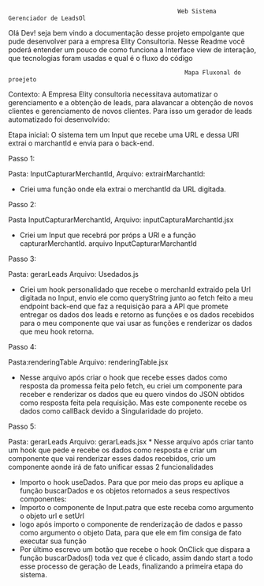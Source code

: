                                                     Web Sistema Gerenciador de LeadsOl
Olá Dev! seja bem vindo a documentação desse projeto empolgante que pude desenvolver para a empresa Elity Consultoria. Nesse Readme você poderá entender um pouco de como funciona a Interface view de interação, que tecnologias foram usadas e qual é o fluxo do código

                                                      Mapa Fluxonal do proejeto
Contexto: A Empresa Elity consultoria necessitava automatizar o gerenciamento e a obtenção de leads, para alavancar a obtenção de novos clientes e  gerenciamento  de novos clientes. Para isso um gerador de leads automatizado foi desenvolvido:

Etapa inicial: O sistema tem um Input que recebe uma URL e dessa URl extrai o marchantId e envia para o back-end.

Passo 1:

Pasta: InputCapturarMerchantId,
Arquivo: extrairMarchantId:
  * Criei uma função onde ela extrai o merchantId da URL digitada.
 
Passo 2: 

Pasta InputCapturarMerchantId,
Arquivo: inputCapturaMarchantId.jsx
  * Criei um Input que recebrá por próps a URl e a função capturarMerchantId. arquivo InputCapturarMarchantId

Passo 3:

Pasta: gerarLeads
Arquivo: Usedados.js
  * Criei um hook personalidado que recebe o merchanId extraido pela Url digitada no Input, envio ele como queryString junto ao fetch feito a meu endpoint back-end que faz a requisição para a API que promete entregar os dados dos leads e retorno as funções e os dados recebidos para o meu componente que vai usar as funções e renderizar os dados que meu hook retorna.

Passo 4:

Pasta:renderingTable
Arquivo: renderingTable.jsx
  * Nesse arquivo após criar o hook que recebe esses dados como resposta da promessa feita pelo fetch, eu criei um componente para receber e renderizar os dados que eu quero vindos do JSON obtidos como resposta feita pela requisição. Mas este componente recebe os dados como callBack devido a Singularidade do projeto.   
 
 Passo 5:
 
 Pasta: gerarLeads
 Arquivo: gerarLeads.jsx
    * Nesse arquivo após criar tanto um hook que pede e recebe os dados como resposta e criar um componente que vai renderizar esses dados recebidos, crio um componente aonde irá de fato unificar essas 2 funcionalidades

   * Importo o hook useDados. Para que por meio das props eu aplique a função buscarDados e os objetos retornados a seus respectivos componentes: 
   * Importo o componente de Input.patra que este receba como argumento o objeto url e setUrl
   * logo após importo o componente de renderização de dados e passo como argumento o objeto Data, para que ele em fim consiga de fato executar sua função 
   * Por último escrevo um botão que recebe o hook OnClick que dispara a função buscarDados() toda vez que é clicado, assim dando start a todo esse processo de
     geração de Leads, finalizando a primeira etapa do sistema.  



